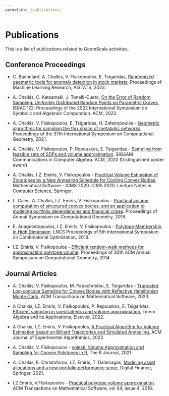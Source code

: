 ```yaml
---
permalink: /publications/
---
```


# Publications

This is a list of publications related to GeomScale activities.

## Conference Proceedings

- C. Bachelard, A. Chalkis, V. Fisikopoulos, E. Tsigaridas, <A href="https://proceedings.mlr.press/v206/bachelard23a.html">Randomized geometric tools for anomaly detection in stock markets</A>, Proceedings of Machine Learning Research, AISTATS, 2023.  

- A. Chalkis, C. Katsamaki, J. Tonelli-Cueto, <A href="https://dl.acm.org/doi/abs/10.1145/3476446.3536190?cid=99659444592">On the Error of Random Sampling: Uniformly Distributed Random Points on Parametric Curves</A>, ISSAC '22: Proceedings of the 2022 International Symposium on Symbolic and Algebraic Computation. ACM, 2022.  

- A. Chalkis, V. Fisikopoulos, E. Tsigaridas, H. Zafeiropoulos - <A href="https://drops.dagstuhl.de/opus/volltexte/2021/13820/">Geometric algorithms for sampling the flux space of metabolic networks</A>, Proceedings of the 37th International Symposium on Computational Geometry, 2021.

- A. Chalkis, V. Fisikopoulos, P. Repouskos, E. Tsigaridas - <A href="https://hal.inria.fr/hal-02572792">Sampling from feasible sets of SDPs and volume approximation</A>. SIGSAM Communications in Computer Algebra. ACM, 2020 (Distinguished poster award).

- A. Chalkis, I.Z. Emiris, V. Fisikopoulos - <A href="https://link.springer.com/chapter/10.1007/978-3-030-52200-1_21">Practical Volume Estimation of Zonotopes by a New Annealing Schedule for Cooling Convex Bodies</A>.
Mathematical Software – ICMS 2020. ICMS 2020. Lecture Notes in Computer Science, Springer.

- L. Cales, A. Chalkis, I.Z. Emiris, V. Fisikopoulos - <A href="https://drops.dagstuhl.de/opus/volltexte/2018/8732">Practical volume computation of structured convex bodies, and an application to modeling portfolio dependencies and financial crises</A>.
Proceedings of Annual Symposium on Computational Geometry, 2018.

- E. Anagnostopoulos, I.Z. Emiris, V. Fisikopoulos - <A href="https://link.springer.com/chapter/10.1007/978-3-319-96151-4_4">Polytope Membership in High Dimension</A>.
LNCS Proceedings of 5th International Symposium on Combinatorial Optimization, 2018.

- I.Z. Emiris, V. Fisikopoulos - <A href="https://vissarion.github.io/publications/EF_socg14.pdf">Efficient random-walk methods for approximating polytope volume</A>.
Proceedings of 30th ACM Annual Symposium on Computational Geometry, 2014.

## Journal Articles

- A. Chalkis, V. Fisikopoulos, M. Papachristou, E. Tsigaridas - <A href="https://dl.acm.org/doi/10.1145/3589505">Truncated Log-concave Sampling for Convex Bodies with Reflective Hamiltonian Monte Carlo</A>, ACM Transactions on Mathematical Software, 2023.  

- A Chalkis, I.Z. Emiris, V. Fisikopoulos, P. Repouskos, E. Tsigaridas, <A href="https://www.sciencedirect.com/science/article/abs/pii/S0024379522001471">Efficient sampling in spectrahedra and volume approximation</A>, Linear Algebra and its Applications, Elsevier, 2022.

- A Chalkis, I.Z. Emiris, V. Fisikopoulos, <A href="https://dl.acm.org/doi/10.1145/3584182">A Practical Algorithm for Volume Estimation based on Billiard Trajectories and Simulated Annealing</A>, ACM Journal of Experimental Algorithmics, 2022.   

- A. Chalkis, V. Fisikopoulos - <A href="https://journal.r-project.org/archive/2021/RJ-2021-077/index.html">volesti: Volume Approximation and Sampling for Convex Polytopes in R</A>, The R Journal, 2021.  

- A. Chalkis, E. Christoforou, I.Z. Emiris, T. Dalamagas, <A href="https://link.springer.com/article/10.1007/s42521-021-00040-8">Modeling asset allocations and a new portfolio performance score</A>, Digital Finance, Springer, 2021.  

- I.Z.Emiris, V.Fisikopoulos - <a href="https://dl.acm.org/authorize?N680533">Practical polytope volume approximation</a>.
ACM Transactions on Mathematical Software, vol 44, issue 4, 2018.  

